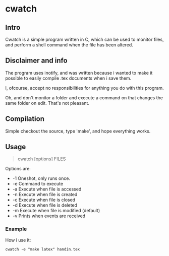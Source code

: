 # cwatch #

## Intro ##

Cwatch is a simple program written in C, which can be used to monitor files,
and perform a shell command when the file has been altered.

## Disclaimer and info ##

The program uses inotify, and was written because i wanted to make
it possible to easily compile .tex documents when i save them.

I, ofcourse, accept no responsibilities for anything you do with this program.

Oh, and don't monitor a folder and execute a command on that changes the
same folder on edit.
That's not pleasant.

## Compilation ##

Simple checkout the source, type 'make', and hope everything works.

## Usage ##

> cwatch [options] FILES

Options are:

*	-1  Oneshot, only runs once.
*	-e <command> Command to execute
*	-a  Execute when file is accessed
*	-n  Execute when file is created
*	-c  Execute when file is closed
*	-d  Execute when file is deleted
*	-m  Execute when file is modified (default)
*	-v  Prints when events are received

### Example ###

How i use it:

	cwatch -e "make latex" handin.tex
